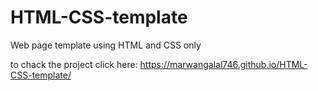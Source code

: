 # HTML-CSS-template
Web page template using HTML and CSS only


to chack the project click here: 
https://marwangalal746.github.io/HTML-CSS-template/
